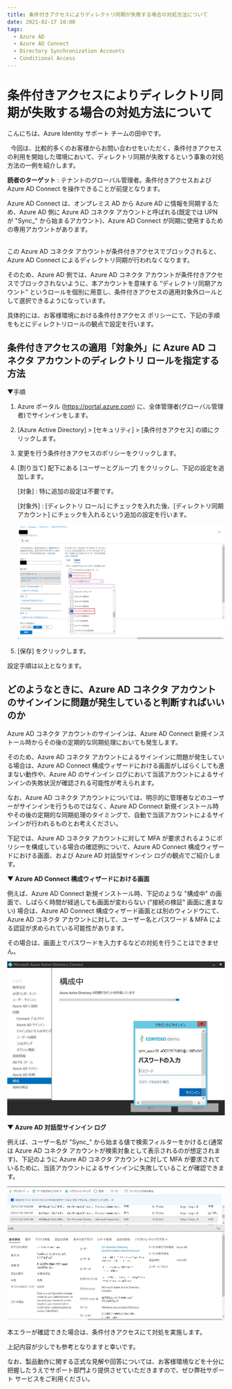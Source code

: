 ```yaml
---
title: 条件付きアクセスによりディレクトリ同期が失敗する場合の対処方法について
date: 2021-02-17 10:00
tags:
  - Azure AD
  - Azure AD Connect
  - Directory Synchronization Accounts
  - Conditional Access
---
```


# 条件付きアクセスによりディレクトリ同期が失敗する場合の対処方法について

こんにちは、Azure Identity サポート チームの田中です。

 
今回は、比較的多くのお客様からお問い合わせをいただく、条件付きアクセスの利用を開始した環境において、ディレクトリ同期が失敗するという事象の対処方法の一例を紹介します。
 

**読者のターゲット** : テナントのグローバル管理者。条件付きアクセスおよび Azure AD Connect を操作できることが前提となります。
 

Azure AD Connect は、オンプレミス AD から Azure AD に情報を同期するため、Azure AD 側に Azure AD コネクタ アカウントと呼ばれる(既定では UPN が "Sync_" から始まるアカウント)、Azure AD Connect が同期に使用するための専用アカウントがあります。  
 

この Azure AD コネクタ アカウントが条件付きアクセスでブロックされると、Azure AD Connect によるディレクトリ同期が行われなくなります。
 

そのため、Azure AD 側では、Azure AD コネクタ アカウントが条件付きアクセスでブロックされないように、本アカウントを意味する “ディレクトリ同期アカウント” というロールを個別に用意し、条件付きアクセスの適用対象外ロールとして選択できるようになっています。
 

具体的には、お客様環境における条件付きアクセス ポリシーにて、下記の手順をもとにディレクトリロールの観点で設定を行います。

## 条件付きアクセスの適用「対象外」に Azure AD コネクタ アカウントのディレクトリ ロールを指定する方法
▼手順
1. Azure ポータル (https://portal.azure.com) に、全体管理者(グローバル管理者)でサインインをします。
 

2. [Azure Active Directory] > [セキュリティ] > [条件付きアクセス] の順にクリックします。
 

3. 変更を行う条件付きアクセスのポリシーをクリックします。
 

4. [割り当て] 配下にある [ユーザーとグループ] をクリックし、下記の設定を追加します。
 

   [対象] : 特に追加の設定は不要です。
 

   [対象外] : [ディレクトリ ロール] にチェックを入れた後、[ディレクトリ同期アカウント] にチェックを入れるという追加の設定を行います。
 
   ![](./directory-synchronization-accounts/image01.png)

   
5. [保存] をクリックします。
 

設定手順は以上となります。
 

## どのようなときに、Azure AD コネクタ アカウントのサインインに問題が発生していると判断すればいいのか
Azure AD コネクタ アカウントのサインインは、Azure AD Connect 新規インストール時からその後の定期的な同期処理においても発生します。


そのため、Azure AD コネクタ アカウントによるサインインに問題が発生している場合は、Azure AD Connect 構成ウィザードにおける画面がしばらくしても進まない動作や、Azure AD のサインイン ログにおいて当該アカウントによるサインインの失敗状況が確認される可能性が考えられます。
 

なお、Azure AD コネクタ アカウントについては、明示的に管理者などのユーザーがサインインを行うものではなく、Azure AD Connect 新規インストール時やその後の定期的な同期処理のタイミングで、自動で当該アカウントによるサインインが行われるものとお考えください。
 

下記では、Azure AD コネクタ アカウントに対して MFA が要求されるようにポリシーを構成している場合の確認例について、Azure AD Connect 構成ウィザードにおける画面、および Azure AD 対話型サインイン ログの観点でご紹介します。
 

**▼ Azure AD Connect 構成ウィザードにおける画面**

例えば、Azure AD Connect 新規インストール時、下記のような "構成中" の画面で、しばらく時間が経過しても画面が変わらない ("接続の検証" 画面に進まない) 場合は、Azure AD Connect 構成ウィザード画面とは別のウィンドウにて、Azure AD コネクタ アカウントに対して、ユーザー名とパスワード & MFA による認証が求められている可能性があります。

その場合は、画面上でパスワードを入力するなどの対処を行うことはできません。


![](./directory-synchronization-accounts/image02.png)

**▼ Azure AD 対話型サインイン ログ**

例えば、ユーザー名が "Sync_" から始まる値で検索フィルターをかけると(通常は Azure AD コネクタ アカウントが検索対象として表示されるのが想定されます)、下記のように Azure AD コネクタ アカウントに対して MFA が要求されているために、当該アカウントによるサインインに失敗していることが確認できます。


![](./directory-synchronization-accounts/image03.png)


本エラーが確認できた場合は、条件付きアクセスにて対処を実施します。
 

上記内容が少しでも参考となりますと幸いです。


なお、製品動作に関する正式な見解や回答については、お客様環境などを十分に把握したうえでサポート部門より提供させていただきますので、ぜひ弊社サポート サービスをご利用ください。